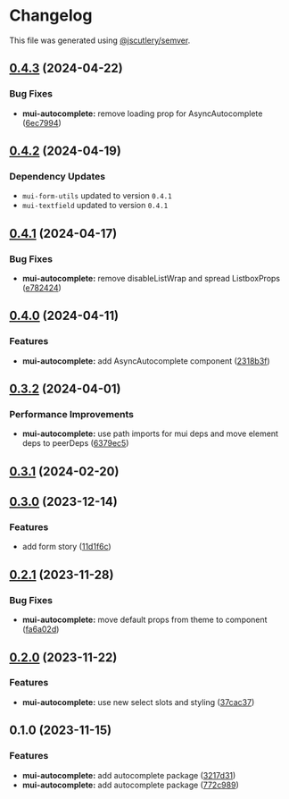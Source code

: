 # Changelog

This file was generated using [@jscutlery/semver](https://github.com/jscutlery/semver).

## [0.4.3](https://github.com/Availity/element/compare/@availity/mui-autocomplete@0.4.2...@availity/mui-autocomplete@0.4.3) (2024-04-22)


### Bug Fixes

* **mui-autocomplete:** remove loading prop for AsyncAutocomplete ([6ec7994](https://github.com/Availity/element/commit/6ec799406089c894f4ac2d0d31df6e8638c17509))

## [0.4.2](https://github.com/Availity/element/compare/@availity/mui-autocomplete@0.4.1...@availity/mui-autocomplete@0.4.2) (2024-04-19)

### Dependency Updates

* `mui-form-utils` updated to version `0.4.1`
* `mui-textfield` updated to version `0.4.1`
## [0.4.1](https://github.com/Availity/element/compare/@availity/mui-autocomplete@0.4.0...@availity/mui-autocomplete@0.4.1) (2024-04-17)


### Bug Fixes

* **mui-autocomplete:** remove disableListWrap and spread ListboxProps ([e782424](https://github.com/Availity/element/commit/e782424d738018c8ba2e8397d534f537d1962435))

## [0.4.0](https://github.com/Availity/element/compare/@availity/mui-autocomplete@0.3.2...@availity/mui-autocomplete@0.4.0) (2024-04-11)


### Features

* **mui-autocomplete:** add AsyncAutocomplete component ([2318b3f](https://github.com/Availity/element/commit/2318b3fd70055322c5e0ea2f28514a6886c29a98))

## [0.3.2](https://github.com/Availity/element/compare/@availity/mui-autocomplete@0.3.1...@availity/mui-autocomplete@0.3.2) (2024-04-01)


### Performance Improvements

* **mui-autocomplete:** use path imports for mui deps and move element deps to peerDeps ([6379ec5](https://github.com/Availity/element/commit/6379ec5489a7e6926f99dc07cf085f90ba735d03))

## [0.3.1](https://github.com/Availity/element/compare/@availity/mui-autocomplete@0.3.0...@availity/mui-autocomplete@0.3.1) (2024-02-20)

## [0.3.0](https://github.com/Availity/element/compare/@availity/mui-autocomplete@0.2.1...@availity/mui-autocomplete@0.3.0) (2023-12-14)


### Features

* add form story ([11d1f6c](https://github.com/Availity/element/commit/11d1f6c6191540bf02ff42d4056ac553eecc8c73))

## [0.2.1](https://github.com/Availity/element/compare/@availity/mui-autocomplete@0.2.0...@availity/mui-autocomplete@0.2.1) (2023-11-28)

### Bug Fixes

- **mui-autocomplete:** move default props from theme to component ([fa6a02d](https://github.com/Availity/element/commit/fa6a02d44114444ac2c5a15ff1f647c5dcd3d025))

## [0.2.0](https://github.com/Availity/element/compare/@availity/mui-autocomplete@0.1.0...@availity/mui-autocomplete@0.2.0) (2023-11-22)

### Features

- **mui-autocomplete:** use new select slots and styling ([37cac37](https://github.com/Availity/element/commit/37cac37f2670d669b7b6c38cbc52fd1453e3e4e4))

## 0.1.0 (2023-11-15)

### Features

- **mui-autocomplete:** add autocomplete package ([3217d31](https://github.com/Availity/element/commit/3217d31d041c6a2e9ad616ed0a00e8362976adfc))
- **mui-autocomplete:** add autocomplete package ([772c989](https://github.com/Availity/element/commit/772c98978f2c8e3edc01d8deb38dfc5cc2339298))
